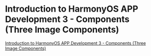 # Introduction to HarmonyOS APP Development 3 - Components (Three Image Components)
[Introduction to HarmonyOS APP Development 3 - Components (Three Image Components)](https://aiwithcloud.com/2022/09/19/introduction_to_harmonyos_app_development_3___components_three_image_components/)
